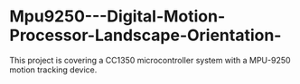 # Mpu9250---Digital-Motion-Processor-Landscape-Orientation-
This project is covering a CC1350 microcontroller system with a MPU-9250 motion tracking device.
